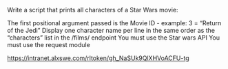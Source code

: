 Write a script that prints all characters of a Star Wars movie:

The first positional argument passed is the Movie ID - example: 3 = “Return of the Jedi”
Display one character name per line in the same order as the “characters” list in the /films/ endpoint
You must use the Star wars API
You must use the request module

https://intranet.alxswe.com/rltoken/gh_NaSUk9QlXHVoACFU-tg
